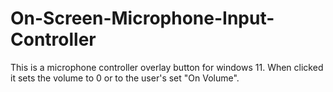 # On-Screen-Microphone-Input-Controller
This is a microphone controller overlay button for windows 11. When clicked it sets the volume to 0 or to the user's set "On Volume".
